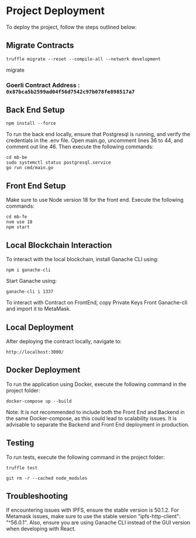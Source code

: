 # Project Deployment

To deploy the project, follow the steps outlined below:

## Migrate Contracts

`truffle migrate --reset --compile-all --network development`

migrate

### Goerli Contract Address : `0x87bca5b2599ad04f56d7542c97b078fe898517a7`

## Back End Setup

`npm install --force`

To run the back end locally, ensure that Postgresql is running, and verify the credentials in the .env file. Open main.go, uncomment lines 36 to 44, and comment out line 46. Then execute the following commands:

```
cd mb-be
sudo systemctl status postgresql.service
go run cmd/main.go
```
## Front End Setup

Make sure to use Node version 18 for the front end. Execute the following commands:

```
cd mb-fe
nvm use 18
npm start
```

## Local Blockchain Interaction

To interact with the local blockchain, install Ganache CLI using:

`npm i ganache-cli`

Start Ganache using:

`ganache-cli i 1337`

To interact with Contract on FrontEnd, copy Private Keys Front Ganache-cli and import it to MetaMask. 

## Local Deployment

After deploying the contract locally, navigate to:

`http://localhost:3000/`

## Docker Deployment

To run the application using Docker, execute the following command in the project folder:

`docker-compose up --build`

Note: It is not recommended to include both the Front End and Backend in the same Docker-compose, as this could lead to scalability issues. It is advisable to separate the Backend and Front End deployment in production. 

## Testing

To run tests, execute the following command in the project folder:

`truffle test`

`git rm -r --cached node_modules`

## Troubleshooting
If encountering issues with IPFS, ensure the stable version is 50.1.2. For Metamask issues, make sure to use the stable version "ipfs-http-client": "^56.0.1". Also, ensure you are using Ganache CLI instead of the GUI version when developing with React.